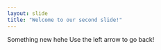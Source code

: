 ```yaml
---
layout: slide
title: "Welcome to our second slide!"
---
```

Something new hehe
Use the left arrow to go back!
